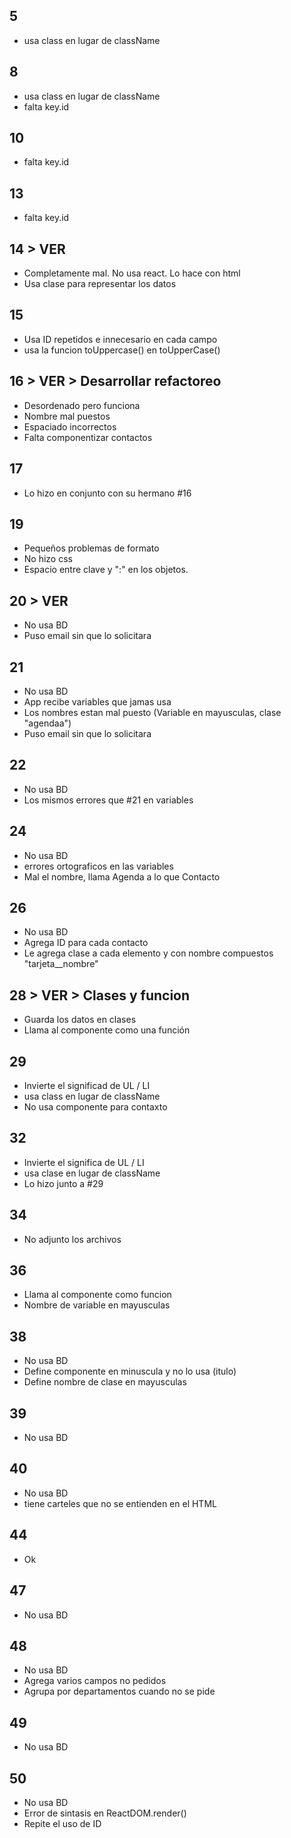 
## 5
* usa class en lugar de className

## 8
* usa class en lugar de className 
* falta key.id 

## 10
* falta key.id

## 13
* falta key.id

## 14 > VER 
* Completamente mal. No usa react. Lo hace con html
* Usa clase para representar los datos

## 15
* Usa ID repetidos e innecesario en cada campo
* usa la funcion toUppercase() en toUpperCase()

## 16 > VER > Desarrollar refactoreo
* Desordenado pero funciona
* Nombre mal puestos
* Espaciado incorrectos
* Falta componentizar contactos 

## 17 
* Lo hizo en conjunto con su hermano #16

## 19
* Pequeños problemas de formato
* No hizo css
* Espacio entre clave y ":" en los objetos.

## 20 > VER
* No usa BD
* Puso email sin que lo solicitara

## 21
* No usa BD
* App recibe variables que jamas usa
* Los nombres estan mal puesto (Variable en mayusculas, clase "agendaa")
* Puso email sin que lo solicitara

## 22
* No usa BD
* Los mismos errores que #21 en variables

## 24
* No usa BD
* errores ortograficos en las variables
* Mal el nombre, llama Agenda a lo que Contacto

## 26 
* No usa BD
* Agrega ID para cada contacto
* Le agrega clase a cada elemento y con nombre compuestos "tarjeta__nombre"

## 28 > VER > Clases y funcion 
* Guarda los datos en clases
* Llama al componente como una función 

## 29
* Invierte el significad de UL / LI
* usa class en lugar de className
* No usa componente para contaxto

## 32 
* Invierte el significa de UL / LI
* usa clase en lugar de className
* Lo hizo junto a #29

## 34
* No adjunto los archivos

## 36
* Llama al componente como funcion
* Nombre de variable en mayusculas

## 38
* No usa BD
* Define componente en minuscula y no lo usa (itulo)
* Define nombre de clase en mayusculas

## 39
* No usa BD

## 40
* No usa BD
* tiene carteles que no se entienden en el HTML

## 44
* Ok

## 47
* No usa BD

## 48
* No usa BD
* Agrega varios campos no pedidos
* Agrupa por departamentos cuando no se pide

## 49
* No usa BD

## 50
* No usa BD
* Error de sintasis en ReactDOM.render() 
* Repite el uso de ID
